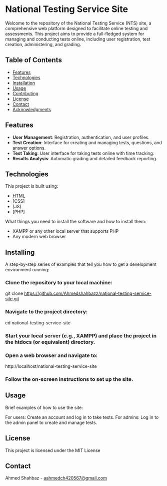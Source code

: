 # National Testing Service Site

Welcome to the repository of the National Testing Service (NTS) site, a comprehensive web platform designed to facilitate online testing and assessments. This project aims to provide a full-fledged system for managing and conducting tests online, including user registration, test creation, administering, and grading.

## Table of Contents

- [Features](#features)
- [Technologies](#technologies)
- [Installation](#installation)
- [Usage](#usage)
- [Contributing](#contributing)
- [License](#license)
- [Contact](#contact)
- [Acknowledgments](#acknowledgments)

## Features

- **User Management**: Registration, authentication, and user profiles.
- **Test Creation**: Interface for creating and managing tests, questions, and answer options.
- **Test Taking**: User interface for taking tests online with time tracking.
- **Results Analysis**: Automatic grading and detailed feedback reporting.

## Technologies

This project is built using:

- [HTML](https://developer.mozilla.org/en-US/docs/Web/Guide/HTML/HTML5)
- [CSS]
- [JS]
- [PHP]


What things you need to install the software and how to install them:

- XAMPP or any other local server that supports PHP
- Any modern web browser

## Installing
A step-by-step series of examples that tell you how to get a development environment running:

### Clone the repository to your local machine:
git clone
https://github.com/Ahmedshahbazz/national-testing-service-site.git

### Navigate to the project directory:

cd national-testing-service-site

### Start your local server (e.g., XAMPP) and place the project in the htdocs (or equivalent) directory.

### Open a web browser and navigate to:

http://localhost/national-testing-service-site

### Follow the on-screen instructions to set up the site.

## Usage

Brief examples of how to use the site:

For users: Create an account and log in to take tests.
For admins: Log in to the admin panel to create and manage tests.


## License

This project is licensed under the MIT License 

## Contact
Ahmed Shahbaz - aahmedch420567@gmail.com



